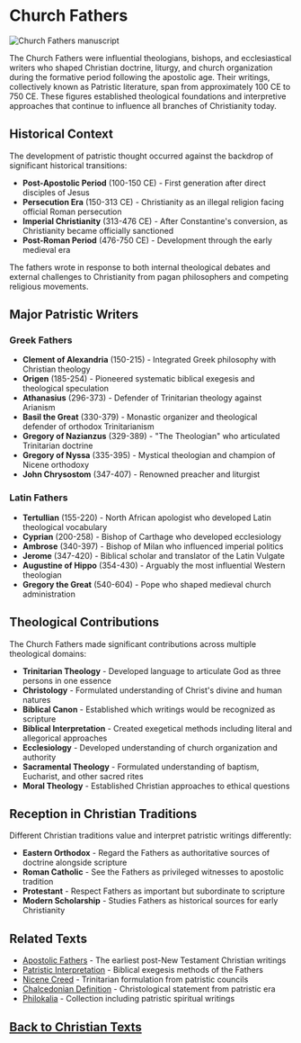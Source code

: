 # Church Fathers

![Church Fathers manuscript](church_fathers.jpg)

The Church Fathers were influential theologians, bishops, and ecclesiastical writers who shaped Christian doctrine, liturgy, and church organization during the formative period following the apostolic age. Their writings, collectively known as Patristic literature, span from approximately 100 CE to 750 CE. These figures established theological foundations and interpretive approaches that continue to influence all branches of Christianity today.

## Historical Context

The development of patristic thought occurred against the backdrop of significant historical transitions:

- **Post-Apostolic Period** (100-150 CE) - First generation after direct disciples of Jesus
- **Persecution Era** (150-313 CE) - Christianity as an illegal religion facing official Roman persecution
- **Imperial Christianity** (313-476 CE) - After Constantine's conversion, as Christianity became officially sanctioned
- **Post-Roman Period** (476-750 CE) - Development through the early medieval era

The fathers wrote in response to both internal theological debates and external challenges to Christianity from pagan philosophers and competing religious movements.

## Major Patristic Writers

### Greek Fathers
- **Clement of Alexandria** (150-215) - Integrated Greek philosophy with Christian theology
- **Origen** (185-254) - Pioneered systematic biblical exegesis and theological speculation
- **Athanasius** (296-373) - Defender of Trinitarian theology against Arianism
- **Basil the Great** (330-379) - Monastic organizer and theological defender of orthodox Trinitarianism
- **Gregory of Nazianzus** (329-389) - "The Theologian" who articulated Trinitarian doctrine
- **Gregory of Nyssa** (335-395) - Mystical theologian and champion of Nicene orthodoxy
- **John Chrysostom** (347-407) - Renowned preacher and liturgist

### Latin Fathers
- **Tertullian** (155-220) - North African apologist who developed Latin theological vocabulary
- **Cyprian** (200-258) - Bishop of Carthage who developed ecclesiology
- **Ambrose** (340-397) - Bishop of Milan who influenced imperial politics
- **Jerome** (347-420) - Biblical scholar and translator of the Latin Vulgate
- **Augustine of Hippo** (354-430) - Arguably the most influential Western theologian
- **Gregory the Great** (540-604) - Pope who shaped medieval church administration

## Theological Contributions

The Church Fathers made significant contributions across multiple theological domains:

- **Trinitarian Theology** - Developed language to articulate God as three persons in one essence
- **Christology** - Formulated understanding of Christ's divine and human natures
- **Biblical Canon** - Established which writings would be recognized as scripture
- **Biblical Interpretation** - Created exegetical methods including literal and allegorical approaches
- **Ecclesiology** - Developed understanding of church organization and authority
- **Sacramental Theology** - Formulated understanding of baptism, Eucharist, and other sacred rites
- **Moral Theology** - Established Christian approaches to ethical questions

## Reception in Christian Traditions

Different Christian traditions value and interpret patristic writings differently:

- **Eastern Orthodox** - Regard the Fathers as authoritative sources of doctrine alongside scripture
- **Roman Catholic** - See the Fathers as privileged witnesses to apostolic tradition
- **Protestant** - Respect Fathers as important but subordinate to scripture
- **Modern Scholarship** - Studies Fathers as historical sources for early Christianity

## Related Texts

- [Apostolic Fathers](./apostolic_fathers.md) - The earliest post-New Testament Christian writings
- [Patristic Interpretation](./patristic_interpretation.md) - Biblical exegesis methods of the Fathers
- [Nicene Creed](./nicene_creed.md) - Trinitarian formulation from patristic councils
- [Chalcedonian Definition](./chalcedonian_definition.md) - Christological statement from patristic era
- [Philokalia](./philokalia.md) - Collection including patristic spiritual writings

## [Back to Christian Texts](./README.md)
